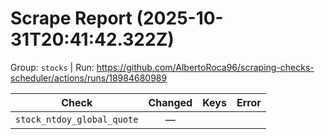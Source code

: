 # Scrape Report (2025-10-31T20:41:42.322Z)

Group: `stocks`  |  Run: https://github.com/AlbertoRoca96/scraping-checks-scheduler/actions/runs/18984680989

| Check | Changed | Keys | Error |
|---|:---:|:--|:--|
| `stock_ntdoy_global_quote` | — |  |  |
